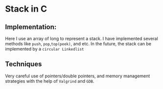 # Stack in C

## Implementation:
Here I use an array of long to represent a stack. I have implemented several methods like `push`, `pop`,`top(peek)`, and etc. In the future, the stack can be implemented by a `circular Linkedlist`

## Techniques
Very careful use of pointers/double pointers, and memory management strategies with the help of `Valgrind` and `GDB`.
